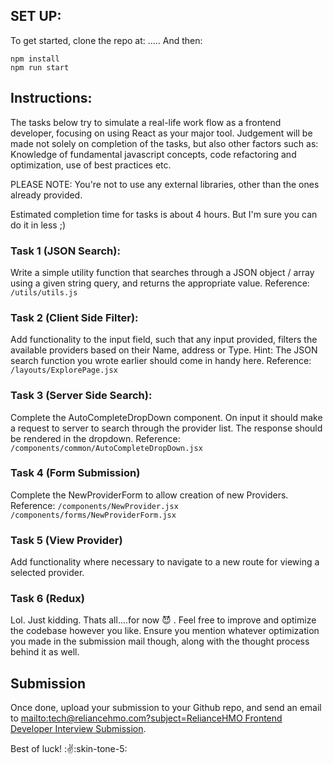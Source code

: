 ## SET UP:
To get started, clone the repo at: .....
And then:
```
npm install
npm run start
```

## Instructions:
The tasks below try to simulate a real-life work flow as a frontend developer, focusing on using React as your major tool. Judgement will be made not solely on completion of the tasks, but also other factors such as: Knowledge of fundamental javascript concepts, code refactoring and optimization, use of best practices etc.

PLEASE NOTE: You're not to use any external libraries, other than the ones already provided.

Estimated completion time for tasks is about 4 hours. But I'm sure you can do it in less ;)

### Task 1 (JSON Search):
Write a simple utility function that searches through a JSON object / array using a given string query, and returns the appropriate value.
Reference: `/utils/utils.js`

### Task 2 (Client Side Filter):
Add functionality to the input field, such that any input provided, filters the available providers based on their Name, address or Type. 
Hint: The JSON search function you wrote earlier should come in handy here.
Reference: `/layouts/ExplorePage.jsx`

### Task 3 (Server Side Search):
Complete the AutoCompleteDropDown component. On input it should make a request to server to search through the provider list. The response should be rendered in the dropdown.
Reference: `/components/common/AutoCompleteDropDown.jsx`

### Task 4 (Form Submission)
Complete the NewProviderForm to allow creation of new Providers.
Reference:
`/components/NewProvider.jsx`
`/components/forms/NewProviderForm.jsx`

### Task 5 (View Provider)
Add functionality where necessary to navigate to a new route for viewing a selected provider.

### Task 6 (Redux)  
Lol. Just kidding. Thats all....for now :smiling_imp: .
Feel free to improve and optimize the codebase however you like. Ensure you mention whatever optimization you made in the submission mail though, along with the thought process behind it as well.

## Submission
Once done, upload your submission to your Github repo, and send an email to [mailto:tech@reliancehmo.com?subject=RelianceHMO Frontend Developer Interview Submission](tech@reliancehmo.com).

Best of luck! ::v::skin-tone-5:
